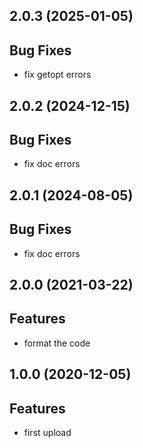 ## 2.0.3 (2025-01-05)

## Bug Fixes

- fix getopt errors

## 2.0.2 (2024-12-15)

## Bug Fixes

- fix doc errors

## 2.0.1 (2024-08-05)

## Bug Fixes

- fix doc errors

## 2.0.0 (2021-03-22)

## Features

- format the code

## 1.0.0 (2020-12-05)

## Features

- first upload